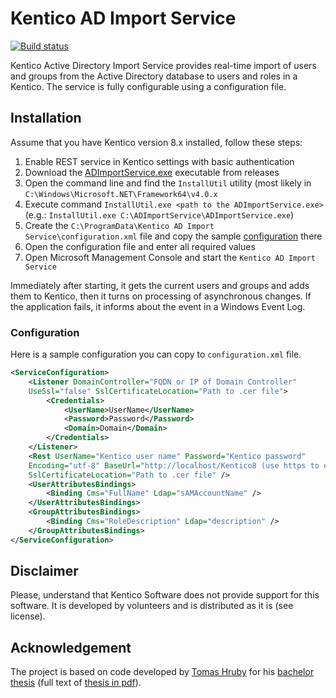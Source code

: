 # Kentico AD Import Service

[![Build status](https://ci.appveyor.com/api/projects/status/jin5kt2gx4co2gre?svg=true)](https://ci.appveyor.com/project/kentico/adimportservice)

Kentico Active Directory Import Service provides real-time import of users and groups from the Active Directory database to users and roles in a Kentico. The service is fully configurable using a configuration file.


## Installation

Assume that you have Kentico version 8.x installed, follow these steps:

1. Enable REST service in Kentico settings with basic authentication
2. Download the [ADImportService.exe](https://github.com/Kentico/ADImportService/releases/latest) executable from releases
3. Open the command line and find the ```InstallUtil``` utility (most likely in ```C:\Windows\Microsoft.NET\Framework64\v4.0.x```
4. Execute command ```InstallUtil.exe <path to the ADImportService.exe>``` (e.g.: ```InstallUtil.exe C:\ADImportService\ADImportService.exe```)
5. Create the ```C:\ProgramData\Kentico AD Import Service\configuration.xml``` file and copy the sample [configuration](#configuration) there
6. Open the configuration file and enter all required values
7. Open Microsoft Management Console and start the ```Kentico AD Import Service```

Immediately after starting, it gets the current users and groups and adds them to Kentico, then it turns on processing of asynchronous changes. If the application fails, it informs about the event in a Windows Event Log.


### Configuration

Here is a sample configuration you can copy to ```configuration.xml``` file. 

```xml
<ServiceConfiguration>
	<Listener DomainController="FQDN or IP of Domain Controller" 
	UseSsl="false" SslCertificateLocation="Path to .cer file">
		<Credentials>
			<UserName>UserName</UserName>
			<Password>Password</Password>
			<Domain>Domain</Domain>
		</Credentials>
	</Listener>
	<Rest UserName="Kentico user name" Password="Kentico password" 
	Encoding="utf-8" BaseUrl="http://localhost/Kentico8 (use https to ebnable SSL)" 
	SslCertificateLocation="Path to .cer file" />
	<UserAttributesBindings>
		<Binding Cms="FullName" Ldap="sAMAccountName" />
	</UserAttributesBindings>
	<GroupAttributesBindings>
		<Binding Cms="RoleDescription" Ldap="description" />
	</GroupAttributesBindings>
</ServiceConfiguration>
```

## Disclaimer

Please, understand that Kentico Software does not provide support for this software. It is developed by volunteers and is distributed as it is (see license).


## Acknowledgement

The project is based on code developed by [Tomas Hruby](https://github.com/TomHruby) for his [bachelor thesis](https://is.muni.cz/th/396080/fi_b/?furl=%2Fth%2F396080%2Ffi_b%2F;so=nx;lang=en) (full text of [thesis in pdf](https://is.muni.cz/th/396080/fi_b/thesis.pdf)).